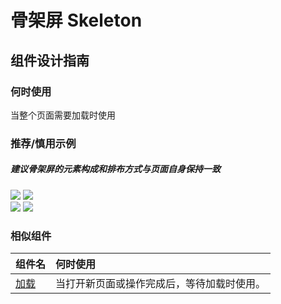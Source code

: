 # 骨架屏 Skeleton

## 组件设计指南

### 何时使用

当整个页面需要加载时使用

### 推荐/慎用示例

##### 建议骨架屏的元素构成和排布方式与页面自身保持一致

<div class="legend">
  <div class="item">
    <img src="https://tdesign.gtimg.com/site/design/mobile-guide/skeleton/skeleton-1.gif" />
    <img class="tag" src="https://tdesign.gtimg.com/site/doc/good.png" />
  </div>

  <div class="item">
    <img src="https://tdesign.gtimg.com/site/design/mobile-guide/skeleton/skeleton-2.gif" />
    <img class="tag" src="https://tdesign.gtimg.com/site/doc/bad.png" />
  </div>
</div>

### 相似组件

| 组件名            | 何时使用                                   |
| :---------------- | :----------------------------------------- |
| [加载](./loading) | 当打开新页面或操作完成后，等待加载时使用。 |

